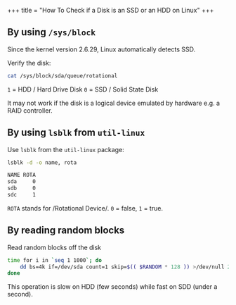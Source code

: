 +++
title = "How To Check if a Disk is an SSD or an HDD on Linux"
+++

## By using `/sys/block`

Since the kernel version 2.6.29, Linux automatically detects SSD.

Verify the disk:

```bash
cat /sys/block/sda/queue/rotational
```

`1` = HDD / Hard Drive Disk
`0` = SSD / Solid State Disk


It may not work if the disk is a logical device emulated by hardware e.g. a RAID controller.

## By using `lsblk` from `util-linux`

Use `lsblk` from the `util-linux` package:

```bash
lsblk -d -o name, rota
```

```bash
NAME ROTA
sda     0
sdb     0
sdc     1
```

`ROTA` stands for /Rotational Device/. `0` = false, `1` = true.

## By reading random blocks

Read random blocks off the disk

```bash
time for i in `seq 1 1000`; do
    dd bs=4k if=/dev/sda count=1 skip=$(( $RANDOM * 128 )) >/dev/null 2>&1;
done
```

This operation is slow on HDD (few seconds) while fast on SDD (under a second).

